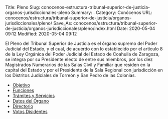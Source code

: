 Title: Pleno
Slug: conocenos-estructura-tribunal-superior-de-justicia-organos-jurisdiccionales-pleno
Summary: .
Category: Conócenos
URL: conocenos/estructura/tribunal-superior-de-justicia/organos-jurisdiccionales/pleno/
Save_As: conocenos/estructura/tribunal-superior-de-justicia/organos-jurisdiccionales/pleno/index.html
Date: 2020-05-04 09:12
Modified: 2020-05-04 09:12



El Pleno del Tribunal Superior de Justicia es el órgano supremo del Poder Judicial del Estado, y el cual, de acuerdo con lo establecido por el artículo 8 de la Ley Orgánica del Poder Judicial del Estado de Coahuila de Zaragoza, se integra por su Presidente electo de entre sus miembros, por los diez Magistrados Numerarios de las Salas Civil y Familiar que residen en la capital del Estado y por el Presidente de la Sala Regional con jurisdicción en los Distritos Judiciales de Torreón y San Pedro de las Colonias.

* [Objetivo](objetivo/)
* [Funciones](funciones/)
* [Trámites y Servicios](tramites-y-servicios/)
* [Datos del Órgano](datos-del-organo/)
* [Directorio](directorio/)
* [Votos Disidentes](/sesiones/votos-disidentes/)



